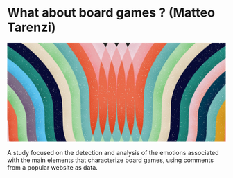 # What about board games ? (Matteo Tarenzi) 

![Wallpaper](Github_images/Wallpaper.jpeg)

A study focused on the detection and analysis of the emotions associated with the main elements that characterize board games, using comments from a popular website as data.
